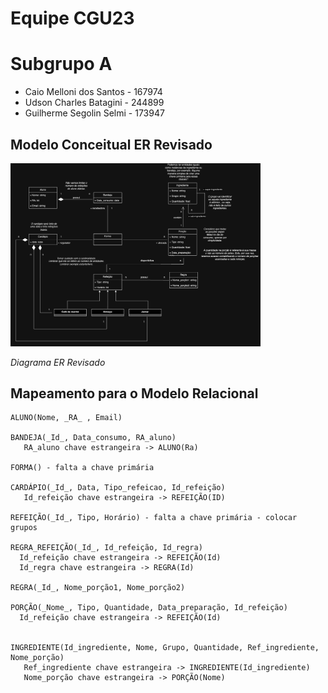 # Equipe CGU23

# Subgrupo A
* Caio Melloni dos Santos - 167974
* Udson Charles Batagini - 244899
* Guilherme Segolin Selmi - 173947

## Modelo Conceitual ER Revisado

<img src="images/lab03_UML.png" width="400px" height="auto">

*Diagrama ER Revisado*

## Mapeamento para o Modelo Relacional
~~~
ALUNO(Nome, _RA_ , Email)

BANDEJA(_Id_, Data_consumo, RA_aluno)
   RA_aluno chave estrangeira -> ALUNO(Ra)

FORMA() - falta a chave primária

CARDÁPIO(_Id_, Data, Tipo_refeicao, Id_refeição)
   Id_refeição chave estrangeira -> REFEIÇÃO(ID)

REFEIÇÃO(_Id_, Tipo, Horário) - falta a chave primária - colocar grupos

REGRA_REFEIÇÃO(_Id_, Id_refeição, Id_regra)
  Id_refeição chave estrangeira -> REFEIÇÃO(Id)
  Id_regra chave estrangeira -> REGRA(Id) 

REGRA(_Id_, Nome_porção1, Nome_porção2)

PORÇÃO(_Nome_, Tipo, Quantidade, Data_preparação, Id_refeição)
  Id_refeição chave estrangeira -> REFEIÇÃO(Id) 


INGREDIENTE(Id_ingrediente, Nome, Grupo, Quantidade, Ref_ingrediente, Nome_porção)
   Ref_ingrediente chave estrangeira -> INGREDIENTE(Id_ingrediente)
   Nome_porção chave estrangeira -> PORÇÃO(Nome)
~~~
